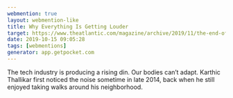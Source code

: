 ```yaml
---
webmention: true
layout: webmention-like
title: Why Everything Is Getting Louder
target: https://www.theatlantic.com/magazine/archive/2019/11/the-end-of-silence/598366/
date: 2019-10-15 09:05:28
tags: [webmentions]
generator: app.getpocket.com
---
```



The tech industry is producing a rising din. Our bodies can’t adapt. Karthic Thallikar first noticed the noise sometime in late 2014, back when he still enjoyed taking walks around his neighborhood.




